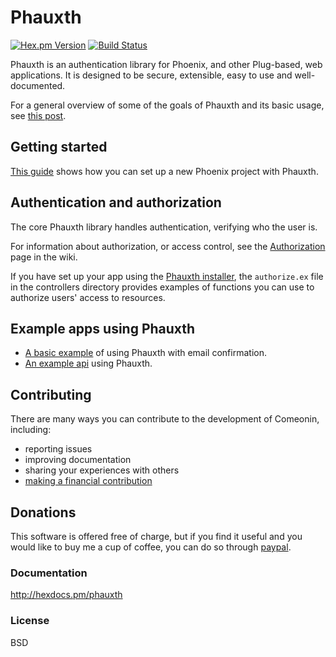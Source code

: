 # Phauxth

[![Hex.pm Version](http://img.shields.io/hexpm/v/phauxth.svg)](https://hex.pm/packages/phauxth)
[![Build Status](https://travis-ci.org/riverrun/phauxth.svg?branch=master)](https://travis-ci.org/riverrun/phauxth)

Phauxth is an authentication library for Phoenix, and other Plug-based,
web applications. It is designed to be secure, extensible, easy to use
and well-documented.

For a general overview of some of the goals of Phauxth and its basic usage,
see [this post](https://riverrun.github.io/projects/phauxth/2017/09/25/phauxth.html).

## Getting started

[This guide](https://github.com/riverrun/phauxth/wiki/Getting-started)
shows how you can set up a new Phoenix project with Phauxth.

## Authentication and authorization

The core Phauxth library handles authentication, verifying who the
user is.

For information about authorization, or access control, see the
[Authorization](https://github.com/riverrun/phauxth/wiki/Authorization) page
in the wiki.

If you have set up your app using the [Phauxth installer](https://github.com/riverrun/phauxth_installer),
the `authorize.ex` file in the controllers directory provides examples
of functions you can use to authorize users' access to resources.

## Example apps using Phauxth

* [A basic example](https://github.com/riverrun/phauxth-example) of using
Phauxth with email confirmation.
* [An example api](https://github.com/riverrun/phoenix-todoapp) using Phauxth.

## Contributing

There are many ways you can contribute to the development of Comeonin, including:

* reporting issues
* improving documentation
* sharing your experiences with others
* [making a financial contribution](#donations)

## Donations

This software is offered free of charge, but if you find it useful
and you would like to buy me a cup of coffee, you can do so through
[paypal](https://www.paypal.me/alovedalongthe).

### Documentation

http://hexdocs.pm/phauxth

### License

BSD
